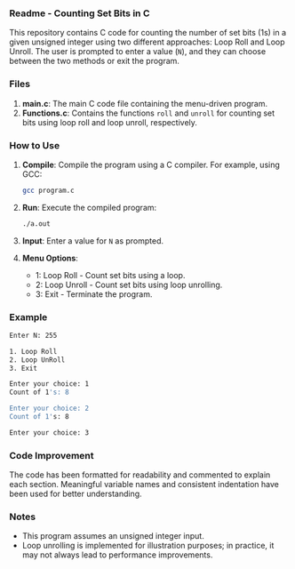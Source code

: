 ### Readme - Counting Set Bits in C

This repository contains C code for counting the number of set bits (1s) in a given unsigned integer using two different approaches: Loop Roll and Loop Unroll. The user is prompted to enter a value (`N`), and they can choose between the two methods or exit the program.

### Files

1. **main.c**: The main C code file containing the menu-driven program.
2. **Functions.c**: Contains the functions `roll` and `unroll` for counting set bits using loop roll and loop unroll, respectively.

### How to Use

1. **Compile**: Compile the program using a C compiler. For example, using GCC:
   ```bash
   gcc program.c
   ```

2. **Run**: Execute the compiled program:
   ```bash
   ./a.out
   ```

3. **Input**: Enter a value for `N` as prompted.

4. **Menu Options**:
   - 1: Loop Roll - Count set bits using a loop.
   - 2: Loop Unroll - Count set bits using loop unrolling.
   - 3: Exit - Terminate the program.

### Example

```bash
Enter N: 255

1. Loop Roll
2. Loop UnRoll
3. Exit

Enter your choice: 1
Count of 1's: 8

Enter your choice: 2
Count of 1's: 8

Enter your choice: 3
```

### Code Improvement

The code has been formatted for readability and commented to explain each section. Meaningful variable names and consistent indentation have been used for better understanding.

### Notes

- This program assumes an unsigned integer input.
- Loop unrolling is implemented for illustration purposes; in practice, it may not always lead to performance improvements.